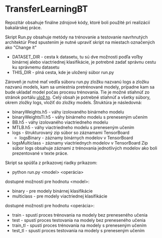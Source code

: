# TransferLearningBT
Repozitár obsahuje finálne zdrojové kódy, ktoré boli použité pri realizácií bakalárskej práce.

Skript Run.py obsahuje metódy na trénovanie a testovanie navrhnutých architektúr
Pred spustením je nutné upraviť skript na miestach označených ako "Change it"
  * DATASET_DIR - cesta k datasetu, tu sú dve možnosti podľa voľby binárnej alebo viactriednej klasifikácie, je potrebné zadať správnu
                cestu ku správnemu datasetu
  * THIS_DIR - plná cesta, kde je uložený súbor run.py

Zároveň je nutné mať vedľa súboru run.py zložku nazvanú logs a zložku nazvanú models, kam sa umiestnia pretrénované modely, prípadne kam sa bude ukladať model počas procesu trénovania. Tie je možné stiahnúť zo stránok portálu [ulož.to](https://uloz.to/tam/_zTq0gGFe1sdz). 
Celý obsah je potrebné stiahnúť a všetky súbory, okrem zložky logs, vložiť do zložky models. 
Štruktúra je následovná: 
 * binaryWeights.h5 - váhy izolovaného binárneho modelu
 * binaryWeightsTl.h5 - váhy binárneho modelu s preneseným učením
 * BB.h5 - váhy izolovaného viactriedneho modelu
 * MTLB.h5 - váhy viactriedneho modelu s preneseným učením
 * logs - štrukturovaný zip súbor so záznamami TensorBoard
 	- logsBinary - záznamy binárnych modelov v TensorBoard
  * logsMulticlass - záznamy viactriednych modelov v TensorBoard
Zip súbor logs obsahuje záznami z trénovania jednotlivých modelov ako boli prezentované v texte práce.
  
Skript sa spúšťa z príkazovej riadky príkazom: 
  * python run.py \<model\> <operácia>
  
dostupné možnosti pre hodnotu \<model\>:
  * binary - pre modely binárnej klasifikácie
  * multiclass - pre modely viactriednej klasifikácie
  
dostupné možnosti pre hodnotu <operácia>:
  * train - spustí proces trénovania na modely bez preneseného učenia
  * test - spustí proces testovania na modely bez preneseného učenia
  * train_tl - spustí proces trénovania na modely s preneseným učením
  * test_tl - spustí proces testovania na modely s preneseným učením
